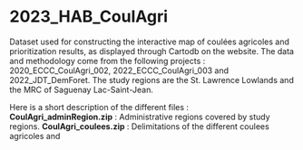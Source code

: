 # 2023_HAB_CoulAgri
Dataset used for constructing the interactive map of coulées agricoles and prioritization results, as displayed through Cartodb on the website. The data and methodology come from the following projects : 2020_ECCC_CoulAgri_002, 2022_ECCC_CoulAgri_003 and 2022_JDT_DemForet. The study regions are the St. Lawrence Lowlands and the MRC of Saguenay Lac-Saint-Jean. 

Here is a short description of the different files : \
**CoulAgri_adminRegion.zip** : Administrative regions covered by study regions. 
**CoulAgri_coulees.zip** : Delimitations of the different coulees agricoles and 

